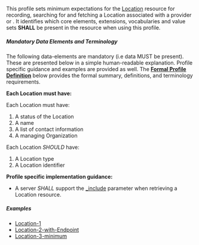 This profile sets minimum expectations for the [Location] resource for recording, searching for and fetching a Location associated with a provider or . It identifies which core elements, extensions, vocabularies and value sets **SHALL** be present in the resource when using this profile.


##### Mandatory Data Elements and Terminology


The following data-elements are mandatory (i.e data MUST be present). These are presented below in a simple human-readable explanation.  Profile specific guidance and examples are provided as well.  The [**Formal Profile Definition**](#profile) below provides the  formal summary, definitions, and  terminology requirements.  

**Each Location must have:**

Each Location must have:

1. A status of the Location
1. A name
1. A list of contact information
1. A managing Organization

Each Location *SHOULD* have:

1. A Location type
1. A  Location identifier

**Profile specific implementation guidance:**

 * A server *SHALL* support the [_include](http://build.fhir.org/search.html#include) parameter when retrieving a Location resource.

[Location]:  http://build.fhir.org/location.html

##### Examples

- [Location-1](Location-example-location-1.html)
- [Location-2-with-Endpoint](Location-example-location-2.html)
- [Location-3-minimum](Location-example-location-3.html)

